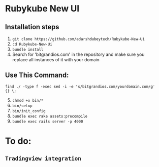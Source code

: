 # Rubykube New UI

## Installation steps

1. `git clone https://github.com/adarshdubeytech/Rubykube-New-Ui`
2. `cd Rubykube-New-Ui`
3. `bundle install`
4. Search for 'bitgrandios.com' in the repository and make sure you replace all instances of it with your domain
 ## Use This Command:
 `find ./ -type f -exec sed -i -e 's/bitgrandios.com/yourdomain.com/g' {} \;`

5. `chmod +x bin/*`
6. `bin/setup`
7. `bin/init_config`
8. `bundle exec rake assets:precompile`
9. `bundle exec rails server -p 4000`


# To do: 
## `Tradingview integration`

